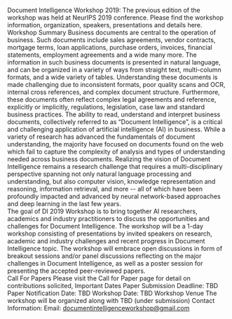 Document Intelligence Workshop 2019: 
The previous edition of the workshop was held at NeurIPS 2019 conference. Please find the workshop information, organization, speakers, presentations and details here.  
Workshop Summary
Business documents are central to the operation of business. Such documents include sales agreements, vendor contracts, mortgage terms, loan applications, purchase orders, invoices, financial statements, employment agreements and a wide many more. The information in such business documents is presented in natural language, and can be organized in a variety of ways from straight text, multi-column formats, and a wide variety of tables. Understanding these documents is made challenging due to inconsistent formats, poor quality scans and OCR, internal cross references, and complex document structure. Furthermore, these documents often reflect complex legal agreements and reference, explicitly or implicitly, regulations, legislation, case law and standard business practices.
The ability to read, understand and interpret business documents, collectively referred to as “Document Intelligence”, is a critical and challenging application of artificial intelligence (AI) in business. While a variety of research has advanced the fundamentals of document understanding, the majority have focused on documents found on the web which fail to capture the complexity of analysis and types of understanding needed across business documents. Realizing the vision of Document Intelligence remains a research challenge that requires a multi-disciplinary perspective spanning not only natural language processing and understanding, but also computer vision, knowledge representation and reasoning, information retrieval, and more -- all of which have been profoundly impacted and advanced by neural network-based approaches and deep learning in the last few years.  
The goal of DI 2019 Workshop is to bring together AI researchers, academics and industry practitioners to discuss the opportunities and challenges for Document Intelligence. The workshop will be a 1-day workshop consisting of presentations by invited speakers on research, academic and industry challenges and recent progress in Document Intelligence topic. The workshop will embrace open discussions in form of breakout sessions and/or panel discussions reflecting on the major challenges in Document Intelligence, as well as a poster session for presenting the accepted peer-reviewed papers.  
Call For Papers
 Please visit the Call for Paper page for detail on contributions solicited,
Important Dates
Paper Submission Deadline: TBD
Paper Notification Date: TBD
Workshop Date: TBD
Workshop Venue
The workshop will be organized along with TBD (under submission)
Contact Information:
Email: documentintelligenceworkshop@gmail.com
